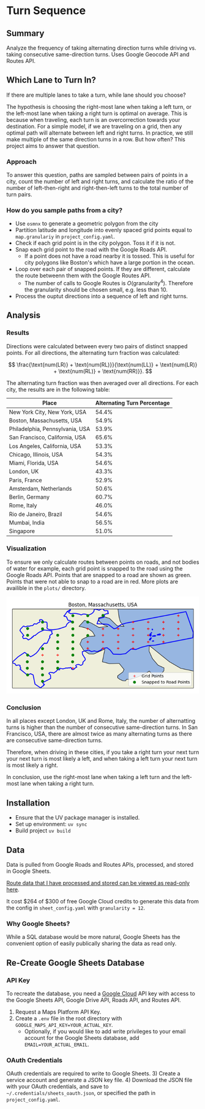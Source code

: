# Turn Sequence

## Summary

Analyze the frequency of taking alternating direction turns while driving vs. taking consecutive same-direction turns. Uses Google Geocode API and Routes API.

## Which Lane to Turn In?

If there are multiple lanes to take a turn, while lane should you choose?

The hypothesis is choosing the right-most lane when taking a left turn, or the left-most lane when taking a right turn is optimal on average. This is because when traveling, each turn is an overcorrection towards your destination. For a simple model, if we are traveling on a grid, then any optimal path will alternate between left and right turns. In practice, we still make multiple of the same direction turns in a row. But how often? This project aims to answer that question.

### Approach

To answer this question, paths are sampled between pairs of points in a city, count the number of left and right turns, and calculate the ratio of the number of left-then-right and right-then-left turns to the total number of turn pairs.

### How do you sample paths from a city?

- Use `osmnx` to generate a geometric polygon from the city
- Partition latitude and longitude into evenly spaced grid points equal to `map.granulariy` in `project_config.yaml`.
- Check if each grid point is in the city polygon. Toss it if it is not.
- Snap each grid point to the road with the Google Roads API.
    - If a point does not have a road nearby it is tossed. This is useful for city polygons like Boston's which have a large portion in the ocean.
- Loop over each pair of snapped points. If they are different, calculate the route betweenn them with the Google Routes API.
    - The number of calls to Google Routes is $O(\text{granularity}^4)$. Therefore the granularity should be chosen small, e.g. less than 10.
- Process the ouptut directions into a sequence of left and right turns.

## Analysis

### Results

Directions were calculated between every two pairs of distinct snapped points. For all directions, the alternating turn fraction was calculated:

$$
\frac{\text{num(LR)} + \text{num(RL)}}{\text{num(LL)} + \text{num(LR)} + \text{num(RL)} + \text{num(RR)}}.
$$

The alternating turn fraction was then averaged over all directions. For each city, the results are in the following table:

| Place                           | Alternating Turn Percentage |
|---------------------------------|-----------------------------|
| New York City, New York, USA    | 54.4%                       |
| Boston, Massachusetts, USA      | 54.9%                       |
| Philadelphia, Pennsylvania, USA | 53.9%                       |
| San Francisco, California, USA  | 65.6%                       |
| Los Angeles, California, USA    | 53.3%                       |
| Chicago, Illinois, USA          | 54.3%                       |
| Miami, Florida, USA             | 54.6%                       |
| London, UK                      | 43.3%                       |
| Paris, France                   | 52.9%                       |
| Amsterdam, Netherlands          | 50.6%                       |
| Berlin, Germany                 | 60.7%                       |
| Rome, Italy                     | 46.0%                       |
| Rio de Janeiro, Brazil          | 54.6%                       |
| Mumbai, India                   | 56.5%                       |
| Singapore                       | 51.0%                       |

### Visualization

To ensure we only calculate routes between points on roads, and not bodies of water for example, each grid point is snapped to the road using the Google Roads API. Points that are snapped to a road are shown as green. Points that were not able to snap to a road are in red. More plots are availible in the `plots/` directory.

![Boston MA](plots/boston_massachusetts_usa.png)

### Conclusion

In all places except London, UK and Rome, Italy, the number of alternatting turns is higher than the number of consecutive same-direction turns. In San Francisco, USA, there are almost twice as many alternating turns as there are consecutive same-direction turns.

Therefore, when driving in these cities, if you take a right turn your next turn your next turn is most likely a left, and when taking a left turn your next turn is most likely a right.

In conclusion, use the right-most lane when taking a left turn and the left-most lane when taking a right turn.

## Installation

- Ensure that the UV package manager is installed.
- Set up environment: `uv sync`
- Build project `uv build`

## Data

Data is pulled from Google Roads and Routes APIs, processed, and stored in Google Sheets.

[Route data that I have processed and stored can be viewed as read-only here](https://docs.google.com/spreadsheets/d/1-AbBNuG1uom7djGymecf2jKBZFztmmOv9t5yPM3L354/edit?gid=1705379481#gid=1705379481).

It cost $264 of $300 of free Google Cloud credits to generate this data from the config in `sheet_config.yaml` with `granularity = 12`.

### Why Google Sheets?

While a SQL database would be more natural, Google Sheets has the convenient option of easily publically sharing the data as read only. 

## Re-Create Google Sheets Database

### API Key
To recreate the database, you need a [Google Cloud](https://console.cloud.google.com/) API key with access to the Google Sheets API, Google Drive API, Roads API, and Routes API.
1) Request a Maps Platform API Key.
2) Create a `.env` file in the root directory with `GOOGLE_MAPS_API_KEY=YOUR_ACTUAL_KEY`.
    - Optionally, if you would like to add write privileges to your email account for the Google Sheets database, add `EMAIL=YOUR_ACTUAL_EMAIL`.

### OAuth Credentials
OAuth credentials are required to write to Google Sheets.
3) Create a service account and generate a JSON key file.
4) Download the JSON file with your OAuth credentials, and save to `~/.credentials/sheets_oauth.json`, or specified the path in `project_config.yaml`.
